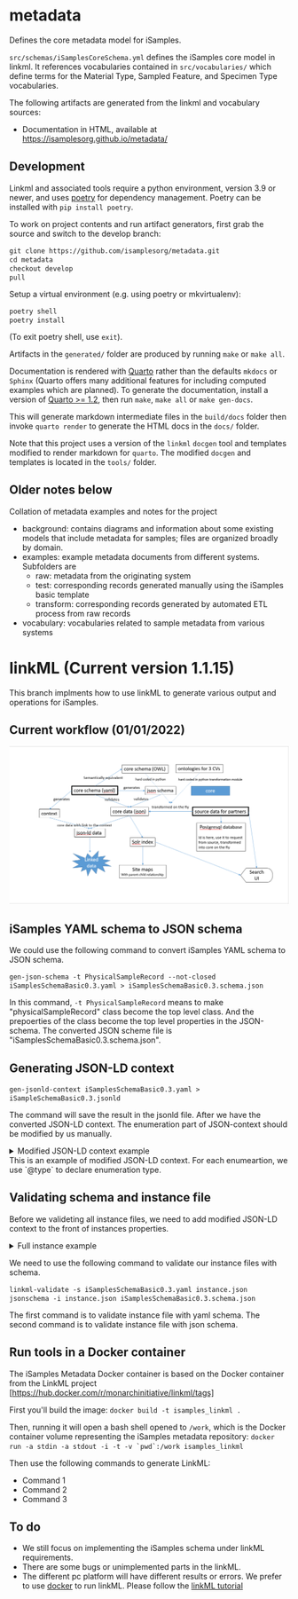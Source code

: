 # metadata

Defines the core metadata model for iSamples.

`src/schemas/iSamplesCoreSchema.yml` defines the iSamples core model in linkml. It references vocabularies contained in `src/vocabularies/` which define terms for the Material Type, Sampled Feature, and Specimen Type vocabularies.

The following artifacts are generated from the linkml and vocabulary sources:

* Documentation in HTML, available at https://isamplesorg.github.io/metadata/


## Development

Linkml and associated tools require a python environment, version 3.9 or newer, and uses [poetry](https://python-poetry.org/) for dependency management. Poetry can be installed with `pip install poetry`.

To work on project contents and run artifact generators, first grab the source and switch to the develop branch:

```
git clone https://github.com/isamplesorg/metadata.git
cd metadata
checkout develop
pull
```

Setup a virtual environment (e.g. using poetry or mkvirtualenv):

```
poetry shell
poetry install
```

(To exit poetry shell, use `exit`).

Artifacts in the `generated/` folder are produced by running `make` or `make all`. 

Documentation is rendered with [Quarto]() rather than the defaults `mkdocs` or `Sphinx` (Quarto offers many additional features for including computed examples which are planned). To generate the documentation, install a version of [Quarto >= 1.2](), then run `make`, `make all` or `make gen-docs`.

This will generate markdown intermediate files in the `build/docs` folder then invoke `quarto render` to generate the HTML docs in the `docs/` folder.

Note that this project uses a version of the `linkml` `docgen` tool and templates modified to render markdown for `quarto`. The modified `docgen` and templates is located in the `tools/` folder.


## Older notes below

Collation of metadata examples and notes for the project 

- background:  contains diagrams and information about some existing models that include metadata for samples; files are organized broadly by domain.
- examples: example metadata documents from different systems. Subfolders are 
  - raw: metadata from the originating system
  - test: corresponding records generated manually using the iSamples basic template
  - transform: corresponding records generated by automated ETL process from raw records
- vocabulary: vocabularies related to sample metadata from various systems

# linkML (Current version 1.1.15)
This branch implments how to use linkML to generate various output and operations for iSamples.

## Current workflow (01/01/2022)
![workflow](https://github.com/isamplesorg/metadata/blob/docker/linkmlExperiment/linkML%201-1-2022%20workflow.png)


## iSamples YAML schema to JSON schema
We could use the following command to convert iSamples YAML schema to JSON schema.

```
gen-json-schema -t PhysicalSampleRecord --not-closed iSamplesSchemaBasic0.3.yaml > iSamplesSchemaBasic0.3.schema.json 
```
In this command, `-t PhysicalSampleRecord` means to make "physicalSampleRecord" class become the top level class. And the prepoerties of the class become the top level properties in the JSON-schema. The converted JSON scheme file is "iSamplesSchemaBasic0.3.schema.json". 

## Generating JSON-LD context 
```
gen-jsonld-context iSamplesSchemaBasic0.3.yaml > iSampleSchemaBasic0.3.jsonld
```
The command will save the result in the jsonld file. After we have the converted JSON-LD context. The enumeration part of JSON-context should be modified by us manually.
<details>
  <summary>Modified JSON-LD context example</summary>
<pre>
   "@context": {
      "dct": "http://purl.org/dc/terms/",
      "isam": "http://resource.isamples.org/schema/",
      "mat": "http://resource.isamples.org/vocabulary/material/",
      "pur": "http://resource.isamples.org/vocabulary/samplepurpose/",
      "rdfs": "http://www.w3.org/2000/01/rdf-schema#",
      "sf": "http://resource.isamples.org/vocabulary/sampledFeature/",
      "skos": "http://www.w3.org/2004/02/skos/core#",
      "spt": "http://resource.isamples.org/vocabulary/specimentype/",
      "w3cpos": "http://www.w3.org/2003/01/geo/wgs84_pos#",
      "xsd": "http://www.w3.org/2001/XMLSchema#",
      "@vocab": "http://resource.isamples.org/schema/",
      "curation": {
         "@type": "@id"
      },
      "hasContextCategory": {
         "@type":"contextcategory"
      },
      "hasMaterialCategory": {
         "@type":"materialtype"
      },
      "hasSpecimenCategory": {
         "@type":"specimencategory"
      },
      "id": "@id",
      "latitude": {
         "@type": "xsd:decimal"
      },
      "location": {
         "@type": "@id"
      },
      "longitude": {
         "@type": "xsd:decimal"
      },
      "producedBy": {
         "@type": "@id"
      },
      "relatedResource": {
         "@type": "@id"
      },
      "resultTime": {
         "@type": "xsd:date"
      },
      "samplingSite": {
         "@type": "@id"
      }
   }
</pre>
</details>
This is an example of modified JSON-LD context. For each enumeartion, we use `@type` to declare enumeration type.

## Validating schema and instance file
Before we valideting all instance files, we need to add modified JSON-LD context to the front of instances properties. 
<details>
  <summary>Full instance example</summary>
<pre>
{
   "@context": {
      "dct": "http://purl.org/dc/terms/",
      "isam": "http://resource.isamples.org/schema/",
      "mat": "http://resource.isamples.org/vocabulary/material/",
      "pur": "http://resource.isamples.org/vocabulary/samplepurpose/",
      "rdfs": "http://www.w3.org/2000/01/rdf-schema#",
      "sf": "http://resource.isamples.org/vocabulary/sampledFeature/",
      "skos": "http://www.w3.org/2004/02/skos/core#",
      "spt": "http://resource.isamples.org/vocabulary/specimentype/",
      "w3cpos": "http://www.w3.org/2003/01/geo/wgs84_pos#",
      "xsd": "http://www.w3.org/2001/XMLSchema#",
      "@vocab": "http://resource.isamples.org/schema/",
      "curation": {
         "@type": "@id"
      },
      "hasContextCategory": {
         "@type":"contextcategory"
      },
      "hasMaterialCategory": {
         "@type":"materialtype"
      },
      "hasSpecimenCategory": {
         "@type":"specimencategory"
      },
      "id": "@id",
      "latitude": {
         "@type": "xsd:decimal"
      },
      "location": {
         "@type": "@id"
      },
      "longitude": {
         "@type": "xsd:decimal"
      },
      "producedBy": {
         "@type": "@id"
      },
      "relatedResource": {
         "@type": "@id"
      },
      "resultTime": {
         "@type": "xsd:date"
      },
      "samplingSite": {
         "@type": "@id"
      }
   },
   
   
    "@schema": "../../iSamplesSchemaBasic0.2.json",
    "@id": "metadata/21547/Car2PIRE_0334",
    "label": "PIRE_0334",
    "sampleidentifier": "ark:/21547/Car2PIRE_0334",
    "description": "",
    "hasContextCategory": ["Marine Biome"],
    "hasMaterialCategory": ["Organic Material"],
    "hasSpecimenCategory": ["Whole Organism"],
    "informalClassification": ["Gastropoda"],
    "keywords": ["Aceh", "Sumatra","Indonesia","Asia", "Mollusca"],
    "producedBy": {
        "@id":"ark:/21547/Cas2INDO_2016_SEU_1B",
        "label": "INDO_2016_SEU_1B",
        "description": "expeditionCode: INDO_PIRE | samplingProtocol: ARMS | taxonomy team: MINV | projectId: 80",
        "hasFeatureOfInterest": "coral reef",
        "responsibility": ["Aji Wahyu Anggoro","Andrianus Sembiring"],
        "resultTime": "2016-08-09",
        "samplingSite": {
            "description": "Shallow, coastal reef. Apparent exposure to current, Porites dominated. Less impacted bleaching site, high recruitment, 12 m.",
            "label": "",
            "location": {
                "elevation": "maximumDepthInMeters: 12",
                "latitude": 5.89430,
                "longitude": 95.25293
            },
            "placeName": ["Pulau Seulako"]
        }
    },
    "registrant": "Chris Meyer",
    "samplingPurpose": "genomic analysis",
    "curation": {
        "accessConstraints": "",
        "curationLocation": "",
        "responsibility": ""
    },
    "relatedResource": {
        "label":"subsample tissue",
        "description":"",
        "target":"ark:/21547/Cat2INDO106431.1",
        "relationship":"subsample"
    }
}
</pre>
</details>

We need to use the following command to validate our instance files with schema.
```
linkml-validate -s iSamplesSchemaBasic0.3.yaml instance.json
jsonschema -i instance.json iSamplesSchemaBasic0.3.schema.json
```
The first command is to validate instance file with yaml schema. The second command is to validate instance file with json schema.

## Run tools in a Docker container
The iSamples Metadata Docker container is based on the Docker container from the LinkML project [https://hub.docker.com/r/monarchinitiative/linkml/tags]

First you'll build the image:
`docker build -t isamples_linkml .`

Then, running it will open a bash shell opened to `/work`, which is the Docker container volume representing the iSamples metadata repository:
``docker run -a stdin -a stdout -i -t -v `pwd`:/work isamples_linkml``

Then use the following commands to generate LinkML:
* Command 1
* Command 2
* Command 3

## To do
- We still focus on implementing the iSamples schema under linkML requirements.
- There are some bugs or unimplemented parts in the linkML.
- The different pc platform will have different results or errors. We prefer to use [docker](https://www.docker.com/products/docker-desktop) to run linkML. Please follow the [linkML tutorial](https://linkml.io/linkml/intro/install.html)
